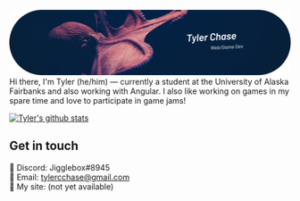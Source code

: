 ![header](https://github.com/tylercchase/tylercchase/blob/master/assets/header.png) 
Hi there, I'm Tyler (he/him) — currently a student at the University of Alaska Fairbanks and also working with Angular. I also like working on games in my spare time and love to participate in game jams!

[![Tyler's github stats](https://github-readme-stats.vercel.app/api?username=tylercchase&theme=calm)](https://github.com/anuraghazra/github-readme-stats)


## Get in touch
 :floppy_disk: Discord: Jigglebox#8945 \
 :briefcase: Email: tylercchase@gmail.com \
 :hammer: My site: (not yet available)
